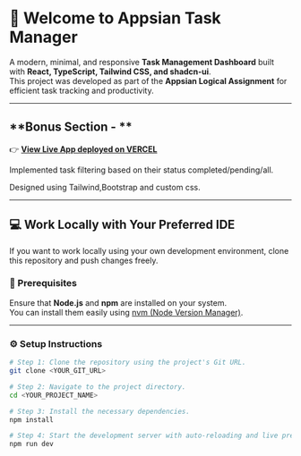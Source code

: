 # 🚀 Welcome to **Appsian Task Manager**

A modern, minimal, and responsive **Task Management Dashboard** built with **React, TypeScript, Tailwind CSS, and shadcn-ui**.  
This project was developed as part of the **Appsian Logical Assignment** for efficient task tracking and productivity.

---

## **Bonus Section - **

👉 **[View Live App deployed on VERCEL](https://task-manager-appsian-2025.vercel.app/)** 

Implemented task filtering based on their status completed/pending/all.

Designed using Tailwind,Bootstrap and custom css.

---

## 💻 Work Locally with Your Preferred IDE

If you want to work locally using your own development environment, clone this repository and push changes freely.

### 🧰 Prerequisites

Ensure that **Node.js** and **npm** are installed on your system.  
You can install them easily using [nvm (Node Version Manager)](https://github.com/nvm-sh/nvm#installing-and-updating).

---

### ⚙️ Setup Instructions

```bash
# Step 1: Clone the repository using the project's Git URL.
git clone <YOUR_GIT_URL>

# Step 2: Navigate to the project directory.
cd <YOUR_PROJECT_NAME>

# Step 3: Install the necessary dependencies.
npm install

# Step 4: Start the development server with auto-reloading and live preview.
npm run dev
